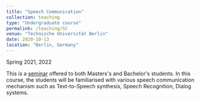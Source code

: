 ```yaml
---
title: "Speech Communication"
collection: teaching
type: "Undergraduate course"
permalink: /teaching/SC
venue: "Technische Universität Berlin"
date: 2020-10-13 
location: "Berlin, Germany"
---
```


Spring 2021, 2022

This is a [seminar](https://www.tu.berlin/index.php?id=18744) offered to both Masters's and Bachelor's students. In 
this course, the students will be familiarised with various speech communication mechanism such as Text-to-Speech synthesis, Speech Recognition, Dialog systems.


